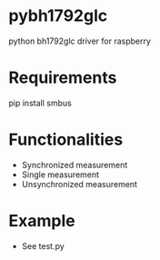 # pybh1792glc
python bh1792glc driver for raspberry

# Requirements
pip install smbus

# Functionalities
- Synchronized measurement
- Single measurement
- Unsynchronized measurement

# Example
- See test.py
